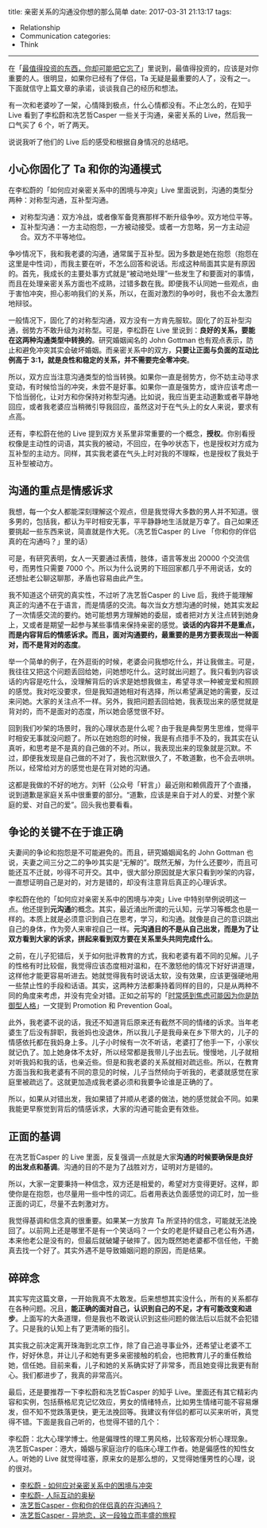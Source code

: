 title: 亲密关系的沟通没你想的那么简单
date: 2017-03-31 21:13:17
tags:
  - Relationship
  - Communication
categories:
  - Think
---

[最值得投资的东西，你却可能把它忘了]: http://www.thinkingincrowd.me/2017/03/25/The-most-important-thing-to-invest-in-and-you-may-forget/

在「[最值得投资的东西，你却可能把它忘了][]」里说到，最值得投资的，应该是对你重要的人。很明显，如果你已经有了伴侣，Ta 无疑是最重要的人了，没有之一。下面就信守上篇文章的承诺，谈谈我自己的经历和想法。

有一次和老婆吵了一架，心情降到极点，什么心情都没有。不止怎么的，在知乎 Live 看到了李松蔚和冼艺哲Casper 一些关于沟通，亲密关系的 Live，然后我一口气买了 6 个，听了两天。

说说我听了他们的 Live 后的感受和根据自身情况的总结吧。

## 小心你固化了 Ta 和你的沟通模式

在李松蔚的「如何应对亲密关系中的困境与冲突」Live 里面说到，沟通的类型分两种：对称型沟通，互补型沟通。

* 对称型沟通：双方冷战，或者像军备竞赛那样不断升级争吵。双方地位平等。  
* 互补型沟通：一方主动抱怨，一方被动接受。或者一方忽略，另一方主动迎合。双方不平等地位。  

争吵情况下，我和我老婆的沟通，通常属于互补型。因为多数是她在抱怨（抱怨在这里是中性词），而我主要在听，不怎么回答和说话。形成这种局面其实是有原因的。首先，我成长的主要处事方式就是“被动地处理”一些发生了和要面对的事情，而且在处理亲密关系方面也不成熟，过错多数在我。即便我不认同她一些观点，由于害怕冲突，担心影响我们的关系，所以，在面对激烈的争吵时，我也不会太激烈地辩驳。

一般情况下，固化了的对称型沟通，双方没有一方肯先服软。固化了的互补型沟通，弱势方不敢升级为对称型。可是，李松蔚在 Live 里说到：**良好的关系，要能在这两种沟通类型中转换的**。研究婚姻闻名的 John Gottman 也有观点表示，防止和避免冲突其实会破坏婚姻。而亲密关系中的双方，**只要让正面与负面的互动比例高于 3:1，就是良性和稳定的关系，并不需要完全零冲突**。

所以，双方应当注意沟通类型的恰当转换。如果你一直是弱势方，你不妨主动寻求变动，有时候恰当的冲突，未尝不是好事。如果你一直是强势方，或许应该考虑一下恰当弱化，让对方和你保持对称型沟通。比如说，我应当更主动道歉或者平静地回应，或者我老婆应当稍微引导我回应，虽然这对于在气头上的女人来说，要求有点高。

还有，李松蔚在他的 Live 提到双方关系里非常重要的一个概念，**授权**。你别看授权像是主动性的词语，其实我的被动，不回应，在争吵状态下，也是授权对方成为互补型的主动方。同样，其实我老婆在气头上时对我的不理睬，也是授权了我处于互补型被动方。

## 沟通的重点是情感诉求

我想，每一个女人都能深刻理解这个观点，但是我觉得大多数的男人并不知道。很多男的，包括我，都认为平时相安无事，平平静静地生活就是万幸了。自己如果还要挑起一些东西来说，简直就是作大死。（冼艺哲Casper 的 Live 「你和你的伴侣真的在沟通吗？」里的话）

可是，有研究表明，女人一天要通过表情，肢体，语言等发出 20000 个交流信号，而男性只需要 7000 个。所以为什么说男的下班回家都几乎不用说话，女的还想扯老公聊这聊那，矛盾也容易由此产生。

我不知道这个研究的真实性，不过听了冼艺哲Casper 的 Live 后，我终于能理解真正的沟通不在于语言，而是情感的交流。每次当女方想沟通的时候，她其实发起了一次情感交流的要约。她可能想男方理解她的委屈，或者把对方关注点转到她身上，又或者是期望一起参与某些事情来保持亲密的感觉。**谈话的内容并不是重点，而是内容背后的情感诉求。而且，面对沟通要约，最重要的是男方要表现出一种面对，而不是背对的态度**。

举一个简单的例子，在外逛街的时候，老婆会问我想吃什么，并让我做主。可是，我往往又把这个问题丢回给她，问她想吃什么。这时就出问题了。我只看到内容谈话的内容是吃什么，没理解背后的诉求是她想我做主，希望寻求一种被宠爱和照顾的感觉。我对吃没要求，但是我知道她相对有选择，所以希望满足她的需要，反过来问她。大家的关注点不一样。另外，我把问题丢回给她，我表现出来的感觉就是背对的，而不是面对的态度，所以她会感觉很不好。

回到我们吵架的场景时，我的心理状态是什么呢？由于我是典型男生思维，觉得平时相安无事就没问题了。所以在她抱怨的时候，我是有点措手不及的，我其实在认真听，和思考是不是真的自己做的不对。所以，我表现出来的现象就是沉默。不过，即便我发现是自己做的不对了，我也沉默很久了，不敢道歉，也不会去哄哄。所以，经常给对方的感觉也是在背对她的沟通。

这都是我做的不好的地方。刘轩（公众号「轩言」）最近刚和赖佩霞开了个直播，说到道歉是家庭关系中很重要的部分。“道歉，应该是来自于对人的爱、对整个家庭的爱、对自己的爱”。回头我也要看看。

## 争论的关键不在于谁正确

[时常感到焦虑可能因为你是防御型人格]: http://www.thinkingincrowd.me/2017/03/04/frequent-anxiety-might-due-to-prevention-focused-personality/

夫妻间的争论和抱怨是不可能避免的。而且，研究婚姻闻名的 John Gottman 也说，夫妻之间三分之二的争吵其实是“无解的”。既然无解，为什么还要吵，而且可能还互不迁就，吵得不可开交。其中，很大部分原因就是大家只看到吵架的内容，一直想证明自己是对的，对方是错的，却没有注意背后真正的心理诉求。

李松蔚在他的「如何应对亲密关系中的困境与冲突」Live 中特别举例说明这一点。他还提到**元沟通**的概念。其实，最近涌出所谓的元认知，元学习等概念也是一样的。本质上就是必须意识到自己在思考，学习，和沟通。就像是自己的意识跳出自己的身体，作为旁人来审视自己一样。**元沟通目的不是从自己出发，而是为了让双方看到大家的诉求，拼起来看到双方要在关系里头共同完成什么**。

之前，在儿子犯错后，关于如何批评教育的方式，我和老婆有着不同的见解。儿子的性格有时比较倔，我觉得应该态度相对温和，在不激怒他的情况下好好讲道理，这样他才能更容易听进去。她就觉得我有时说话太软，没有效果，应该更强硬地用一些禁止性的手段和话语。其实，这两种方法都秉持着同样的目的，只是从两种不同的角度来考虑，并没有完全对错。正如之前写的「[时常感到焦虑可能因为你是防御型人格][]」一文提到 Promotion 和 Prevention Goal。

此外，我老婆不说的话，我还不知道背后原来还有截然不同的情绪的诉求。当年老婆生了后没有辞职，我爸妈也没退休，所以我儿子是我母亲在乡下带大的，儿子的情感依托都在我妈身上多。儿子小时候有一次不听话，老婆打了他手一下，小家伙就记仇了。加上她身体不太好，所以经常都是我带儿子出去玩。慢慢地，儿子就相对听我妈和我的话，也亲近些。但是和我老婆的关系就相对疏远些。所以，在教育方面当我和我老婆有不同的意见的时候，儿子当然倾向于听我的，老婆就感觉在家庭里被疏远了。这就更加造成我老婆必须和我要争论谁是正确的了。

所以，如果从对错出发，我如果错了并顺从老婆的做法，她的感觉就会不同。如果我能更早察觉到背后的情感诉求，大家的沟通可能会更有效些。

## 正面的基调

在冼艺哲Casper 的 Live 里面，反复强调一点就是大家**沟通的时候要确保是良好的出发点和基调**。沟通的目的不是为了战胜对方，证明对方是错的。

所以，大家一定要秉持一种信念，双方还是相爱的，希望对方变得更好。这样，即使你是在抱怨，也尽量用一些中性的词汇。后者用表达负面感觉的词汇时，加一些正面的词汇，尽量不去刺激对方。

我觉得基调和信念真的很重要。如果某一方放弃 Ta 所坚持的信念，可能就无法挽回了。以前网上还是哪里不是有一个笑话吗？一个女的老是怀疑自己老公有外遇，本来他老公是没有的，但最后就破罐子破摔了。因为既然她老婆都不信任他，干脆真去找一个好了。其实外遇不是导致婚姻问题的原因，而是结果。

## 碎碎念

其实写完这篇文章，一开始我真不太敢发。后来想想其实没什么，所有的关系都存在各种问题。况且，**能正确的面对自己，认识到自己的不足，才有可能改变和进步**。上面写的大条道理，但是我也不敢说认识到这些问题的做法后以后就不会犯错了。只是我的认知上有了更清晰的指引。

其实我之前决定离开珠海到北京工作，除了自己追寻事业外，还希望让老婆不工作，好好休息，并让儿子和她有更多亲密接触的机会，也把教育儿子的重任教给她，信任她。目前来看，儿子和她的关系确实好了非常多，而且她变得比我更有耐心。我们都进步了，我真的非常高兴。

最后，还是要推荐一下李松蔚和冼艺哲Casper 的知乎 Live。里面还有其它精彩内容和实例，包括蔡格尼克记忆效应，男女的情绪特点，比如男生情绪可能不容易爆发，但不知不觉跌落更快，更无法挽回等。我建议有伴侣的都可以买来听听，真觉得不错。下面是我自己听的，也觉得不错的几个：

李松蔚：北大心理学博士。他是偏理性的理工男风格，比较客观分析心理现象。
冼艺哲Casper：港大，婚姻与家庭治疗的临床心理工作者。她是偏感性的知性女人。听她的 Live 就觉得哇塞，原来女的是那么想的，又觉得她懂男性的心理，说的很对。

* [李松蔚 - 如何应对亲密关系中的困境与冲突](https://www.zhihu.com/lives/779765069494878208)
* [李松蔚- 人际互动的奥秘](https://www.zhihu.com/lives/752271603613564928)
* [冼艺哲Casper - 你和你的伴侣真的在沟通吗？](https://www.zhihu.com/lives/743228787038113792)
* [冼艺哲Casper - 异地恋，这一段独立而丰盛的旅程](https://www.zhihu.com/lives/780455259406364672)
